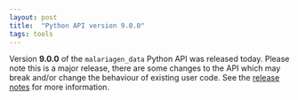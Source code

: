 ```yaml
---
layout: post
title:  "Python API version 9.0.0"
tags: tools
---
```


Version <strong>9.0.0</strong> of the `malariagen_data` Python API
was released today. Please note this is a major release, there are
some changes to the API which may break and/or change the behaviour of
existing user code. See the [release
notes](https://github.com/malariagen/malariagen-data-python/releases/tag/v9.0.0)
for more information.
